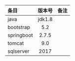 | 条目     |   版本号  |  备注    |
| :-----   |  :--:    |   ----:  |
|java      |  jdk1.8  |          |
|bootstrap |  5.2     |          |
|springboot|  2.7.5   |          |
|tomcat    |  9.0     |          |
|sqlserver |  2017    |          |

